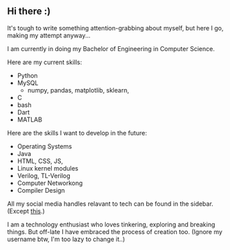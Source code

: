 ## Hi there :)

It's tough to write something attention-grabbing about myself, but here I go, making my attempt anyway...

I am currently in doing my Bachelor of Engineering in Computer Science.

Here are my current skills:
* Python
* MySQL
  * numpy, pandas, matplotlib, sklearn,
* C
* bash
* Dart
* MATLAB

Here are the skills I want to develop in the future:
* Operating Systems
* Java
* HTML, CSS, JS,
* Linux kernel modules
* Verilog, TL-Verilog
* Computer Networkong
* Compiler Design

All my social media handles relavant to tech can be found in the sidebar. (Except [this](https://news.ycombinator.com/user?id=Srisha).)

I am a technology enthusiast who loves tinkering, exploring and breaking things. But off-late I have embraced the process of creation too.
(Ignore my username btw, I'm too lazy to change it..)



<!--
**srishaPESECC/srishaPESECC** is a ✨ _special_ ✨ repository because its `README.md` (this file) appears on your GitHub profile.

Here are some ideas to get you started:

- 🔭 I’m currently working on ...
- 🌱 I’m currently learning ...
- 👯 I’m looking to collaborate on ...
- 🤔 I’m looking for help with ...
- 💬 Ask me about ...
- 📫 How to reach me: ...
- 😄 Pronouns: ...
- ⚡ Fun fact: ...
-->
